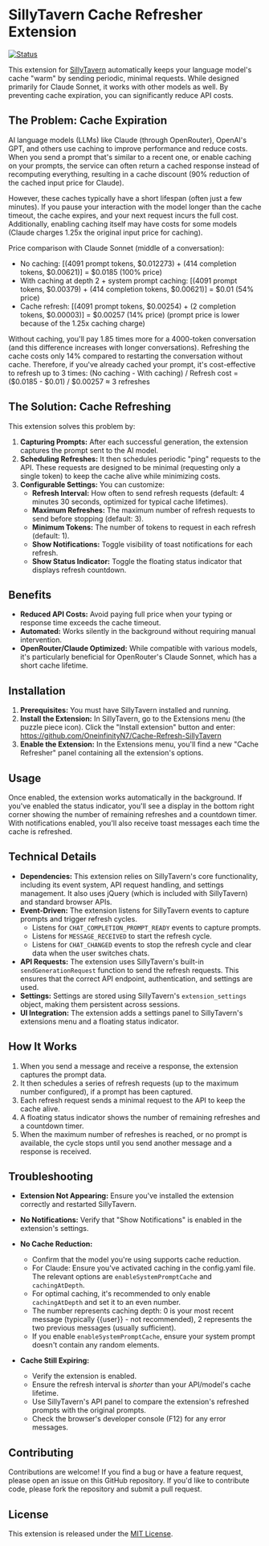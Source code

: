 # SillyTavern Cache Refresher Extension

[![Status](https://img.shields.io/badge/status-beta-yellow.svg)]()

This extension for [SillyTavern](https://github.com/SillyTavern/SillyTavern) automatically keeps your language model's cache "warm" by sending periodic, minimal requests. While designed primarily for Claude Sonnet, it works with other models as well. By preventing cache expiration, you can significantly reduce API costs.

## The Problem: Cache Expiration

AI language models (LLMs) like Claude (through OpenRouter), OpenAI's GPT, and others use caching to improve performance and reduce costs. When you send a prompt that's similar to a recent one, or enable caching on your prompts, the service can often return a cached response instead of recomputing everything, resulting in a cache discount (90% reduction of the cached input price for Claude).

However, these caches typically have a short lifespan (often just a few minutes). If you pause your interaction with the model longer than the cache timeout, the cache expires, and your next request incurs the full cost. Additionally, enabling caching itself may have costs for some models (Claude charges 1.25x the original input price for caching).

Price comparison with Claude Sonnet (middle of a conversation): 
-  No caching: [(4091 prompt tokens, $0.012273) + (414 completion tokens, $0.00621)] = $0.0185 (100% price)
-  With caching at depth 2 + system prompt caching: [(4091 prompt tokens, $0.00379) + (414 completion tokens, $0.00621)] = $0.01 (54% price)
-  Cache refresh: [(4091 prompt tokens, $0.00254) + (2 completion tokens, $0.00003)] = $0.00257 (14% price) (prompt price is lower because of the 1.25x caching charge)

Without caching, you'll pay 1.85 times more for a 4000-token conversation (and this difference increases with longer conversations).
Refreshing the cache costs only 14% compared to restarting the conversation without cache.
Therefore, if you've already cached your prompt, it's cost-effective to refresh up to 3 times: (No caching - With caching) / Refresh cost = ($0.0185 - $0.01) / $0.00257 ≈ 3 refreshes

## The Solution: Cache Refreshing

This extension solves this problem by:

1.  **Capturing Prompts:** After each successful generation, the extension captures the prompt sent to the AI model.
2.  **Scheduling Refreshes:** It then schedules periodic "ping" requests to the API. These requests are designed to be minimal (requesting only a single token) to keep the cache alive while minimizing costs.
3.  **Configurable Settings:** You can customize:
    *   **Refresh Interval:** How often to send refresh requests (default: 4 minutes 30 seconds, optimized for typical cache lifetimes).
    *   **Maximum Refreshes:** The maximum number of refresh requests to send before stopping (default: 3).
    *   **Minimum Tokens:** The number of tokens to request in each refresh (default: 1).
    *   **Show Notifications:** Toggle visibility of toast notifications for each refresh.
    *   **Show Status Indicator:** Toggle the floating status indicator that displays refresh countdown.

## Benefits

*   **Reduced API Costs:** Avoid paying full price when your typing or response time exceeds the cache timeout.
*   **Automated:** Works silently in the background without requiring manual intervention.
*   **OpenRouter/Claude Optimized:** While compatible with various models, it's particularly beneficial for OpenRouter's Claude Sonnet, which has a short cache lifetime.

## Installation

1.  **Prerequisites:** You must have SillyTavern installed and running.
2.  **Install the Extension:** In SillyTavern, go to the Extensions menu (the puzzle piece icon). Click the "Install extension" button and enter: https://github.com/OneinfinityN7/Cache-Refresh-SillyTavern
3.  **Enable the Extension:** In the Extensions menu, you'll find a new "Cache Refresher" panel containing all the extension's options.

## Usage

Once enabled, the extension works automatically in the background. If you've enabled the status indicator, you'll see a display in the bottom right corner showing the number of remaining refreshes and a countdown timer. With notifications enabled, you'll also receive toast messages each time the cache is refreshed.

## Technical Details

*   **Dependencies:** This extension relies on SillyTavern's core functionality, including its event system, API request handling, and settings management. It also uses jQuery (which is included with SillyTavern) and standard browser APIs.
*   **Event-Driven:** The extension listens for SillyTavern events to capture prompts and trigger refresh cycles.
    *   Listens for `CHAT_COMPLETION_PROMPT_READY` events to capture prompts.
    *   Listens for `MESSAGE_RECEIVED` to start the refresh cycle.
    *   Listens for `CHAT_CHANGED` events to stop the refresh cycle and clear data when the user switches chats.
*   **API Requests:** The extension uses SillyTavern's built-in `sendGenerationRequest` function to send the refresh requests. This ensures that the correct API endpoint, authentication, and settings are used.
*   **Settings:** Settings are stored using SillyTavern's `extension_settings` object, making them persistent across sessions.
*   **UI Integration:** The extension adds a settings panel to SillyTavern's extensions menu and a floating status indicator.

## How It Works

1.  When you send a message and receive a response, the extension captures the prompt data.
2.  It then schedules a series of refresh requests (up to the maximum number configured), if a prompt has been captured.
3.  Each refresh request sends a minimal request to the API to keep the cache alive.
4.  A floating status indicator shows the number of remaining refreshes and a countdown timer.
5.  When the maximum number of refreshes is reached, or no prompt is available, the cycle stops until you send another message and a response is received.

## Troubleshooting

*   **Extension Not Appearing:** Ensure you've installed the extension correctly and restarted SillyTavern.
*   **No Notifications:** Verify that "Show Notifications" is enabled in the extension's settings.

*   **No Cache Reduction:**
    *   Confirm that the model you're using supports cache reduction.
    *   For Claude: Ensure you've activated caching in the config.yaml file. The relevant options are `enableSystemPromptCache` and `cachingAtDepth`. 
      * For optimal caching, it's recommended to only enable `cachingAtDepth` and set it to an even number.
      * The number represents caching depth: 0 is your most recent message (typically {{user}} - not recommended), 2 represents the two previous messages (usually sufficient).
      * If you enable `enableSystemPromptCache`, ensure your system prompt doesn't contain any random elements.
*   **Cache Still Expiring:**
    *   Verify the extension is enabled.
    *   Ensure the refresh interval is *shorter* than your API/model's cache lifetime.
    *   Use SillyTavern's API panel to compare the extension's refreshed prompts with the original prompts.
    *   Check the browser's developer console (F12) for any error messages.

## Contributing

Contributions are welcome! If you find a bug or have a feature request, please open an issue on this GitHub repository. If you'd like to contribute code, please fork the repository and submit a pull request.

## License

This extension is released under the [MIT License](LICENSE).
